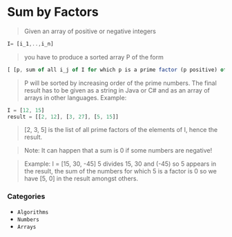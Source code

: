 # Sum by Factors

> Given an array of positive or negative integers

```js
I= [i_1,..,i_n]
```

> you have to produce a sorted array P of the form
```js
[ [p, sum of all i_j of I for which p is a prime factor (p positive) of i_j] ...]
```

> P will be sorted by increasing order of the prime numbers. The final result has to be given as a string in Java or C# and as an array of arrays in other languages.
> Example:
```js
I = [12, 15]
result = [[2, 12], [3, 27], [5, 15]]
```

> [2, 3, 5] is the list of all prime factors of the elements of I, hence the result.

> Note: It can happen that a sum is 0 if some numbers are negative!

> Example: I = [15, 30, -45] 5 divides 15, 30 and (-45) so 5 appears in the result, the sum of the numbers for which 5 is a factor is 0 so we have [5, 0] in the result amongst others.

### Categories

* `Algorithms`
* `Numbers`
* `Arrays`